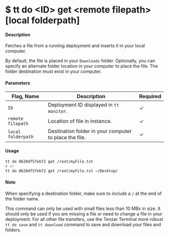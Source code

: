 <h1 class="title">$ tt do &lt;ID&gt; get &lt;remote filepath&gt; [local folderpath]</h1>

#### Description

Fetches a file from a running deployment and inserts it in your local computer.

By default, the file is placed in your `Downloads` folder. Optionally, you can specify an alternate folder location in your computer to place the file. The folder destination must exist in your computer.

#### Parameters

| Flag, Name         | Description                                            | Required |
| ------------------ | ------------------------------------------------------ | -------- |
| `ID`               | Deployment ID displayed in `tt monitor`.               | ✓        |
| `remote filepath`  | Location of file in instance.                          | ✓        |
| `local folderpath` | Destination folder in your computer to place the file. | ✓        |

#### Usage

```bash
tt do 8620df57eb72 get /root/myFile.txt
# or
tt do 8620df57eb72 get /root/myFile.txt ~/Desktop/
```

#### Note

When specifying a destination folder, make sure to include a `/` at the end of the folder name.

This command can only be used with small files less than 10 MBs in size. It should only be used if you are missing a file or need to change a file in your deployment. For all other file transfers, use the Tenzar Terminal more robust `tt do save` and `tt download` command to save and download your files and folders.

